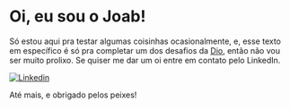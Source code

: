 # Oi, eu sou o Joab!

Só estou aqui pra testar algumas coisinhas ocasionalmente, e, esse texto em específico é só pra completar um dos desafios da [Dio](https://www.dio.me), então não vou ser muito prolixo. Se quiser me dar um oi entre em contato pelo LinkedIn. 

[![Linkedin](https://img.shields.io/badge/Linkedin-000?style=for-the-badge&logo=Linkedin&logoColor=0E76A8)](https://www.linkedin.com/in/joabdeferreira/) 

Até mais, e obrigado pelos peixes!
